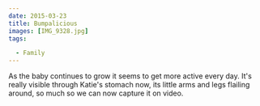 ```yaml
---
date: 2015-03-23
title: Bumpalicious
images: [IMG_9328.jpg]
tags:

  - Family
---
```

As the baby continues to grow it seems to get more active every day. It's really visible through Katie's stomach now, its little arms and legs flailing around, so much so we can now capture it on video.